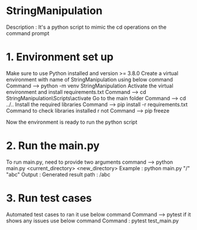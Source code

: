 # StringManipulation
Description : It's a python script to mimic the cd operations on the command prompt

# 1. Environment set up
Make sure to use Python installed and version >= 3.8.0
Create a virtual environment with name of StringManipulation using below command
Command --> python -m venv StringManipulation
Activate the virtual environment and install requirements.txt
Command --> cd StringManipulation\Scripts\activate
Go to the main folder 
Command --> cd ../..
Install the required libraries
Command --> pip install -r requirements.txt
Command to check libraries installed r not
Command --> pip freeze

Now the environment is ready to run the python script
# 2. Run the main.py
To run main.py, need to provide two arguments
command --> python main.py <current_directory> <new_directory>
Example : python main.py "/" "abc"
  Output : Generated result path : /abc

# 3. Run test cases
Automated test cases to ran it use below command
Command --> pytest
if it shows any issues use below command
Command : pytest test_main.py

